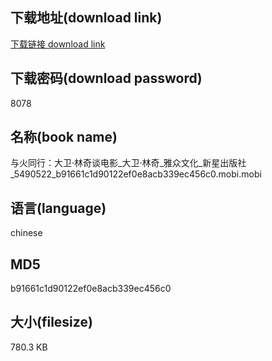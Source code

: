 ## 下载地址(download link)
[下载链接 download link](https://voluble-croquembouche-d321dc.netlify.app/?s=%E4%B8%8E%E7%81%AB%E5%90%8C%E8%A1%8C%EF%BC%9A%E5%A4%A7%E5%8D%AB%C2%B7%E6%9E%97%E5%A5%87%E8%B0%88%E7%94%B5%E5%BD%B1_%E5%A4%A7%E5%8D%AB%C2%B7%E6%9E%97%E5%A5%87_%E9%9B%85%E4%BC%97%E6%96%87%E5%8C%96_%E6%96%B0%E6%98%9F%E5%87%BA%E7%89%88%E7%A4%BE_5490522_b91661c1d90122ef0e8acb339ec456c0.mobi)

## 下载密码(download password)
8078

## 名称(book name)
与火同行：大卫·林奇谈电影_大卫·林奇_雅众文化_新星出版社_5490522_b91661c1d90122ef0e8acb339ec456c0.mobi.mobi

## 语言(language)
chinese

## MD5
b91661c1d90122ef0e8acb339ec456c0

## 大小(filesize)
780.3 KB
